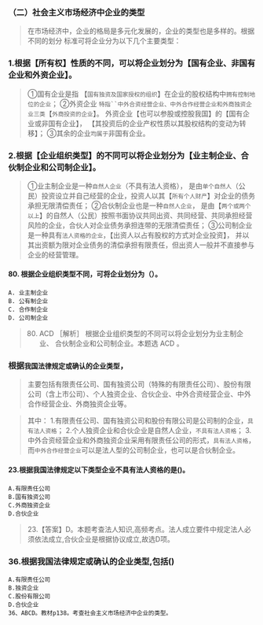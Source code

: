### （二）社会主义市场经济中企业的类型
>   在市场经济中，企业的格局是多元化发展的，企业的类型也是多样的。根据不同的划分
标准可将企业分为以下几个主要类型：

### 1.根据【所有权】性质的不同，可以将企业划分为【国有企业、非国有企业和外资企业】。
>   ①国有企业是指
        【`国有独资及国家授权的组织`】在企业的股权结构中`拥有控制地位的企业`；
    ②外资企业
        `特指``中外合资经营企业、中外合作经营企业和外商独资企业三类`【`外商投资的企业`】。
    外资企业【也可以参股或控股我国】的【国有企业或非国有企业】，
    【其投资后的企业产权性质以其股权结构的变动为转移】；
    ③其余的企业`均属于`非国有企业。

### 2.根据【企业组织类型】的不同可以将企业划分为【业主制企业、合伙制企业和公司制企业】。
>   ①业主制企业是一种`自然人企业`（不具有法人资格），
        是由`单个自然人`（公民）投资设立并自己经营的企业，投资人以其【`所有个人财产`】对企业的债务承担无限清偿责任；
    ②合伙制企业也是一种`自然人企业`，
        是由【`两个或两个以上`】的自然人（公民）按照书面协议共同出资、共同经营、共同承担经营风险的企业，合伙人对企业债务承担连带的无限清偿责任；
    ③公司制企业是一种具有`法人资格的企业`，【出资人以占有股权的方式对企业投资】，
        并以其出资额为限对企业债务的清偿承担有限责任，但出资人一般并不直接参与企业的经营管理。

#### 80. 根据企业组织类型不同，可将企业划分为（）。
    A. 业主制企业 
    B. 公有制企业
    C. 合作制企业 
    D. 公司制企业
>   80. ACD ［解析］ 根据企业组织类型的不同可以将企业划分为业主制企业、
    合伙制企业和公司制企业。本题选 ACD 。

### 根据`我国法律规定或确认的企业类型`，
>   主要包括有限责任公司、国有独资公司（特殊的有限责任公司）、股份有限公司（含上市公司）、个人独资企业、合伙企业、中外合资经营企业、中外合作经营企业、外商独资企业等。

>   其中：
    1.有限责任公司、国有独资公司和股份有限公司是公司制的企业，`具有法人资格`；
    2.个人独资企业和合伙企业是自然人企业，`不具有法人资格`；
    3.中外合资经营企业和外商独资企业采用有限责任公司的形式，`具有法人资格`，
    而`中外合作经营企业`可以是法人型的公司制企业，也可以是合伙制企业。

#### 23.根据我国法律规定以下类型企业不具有法人资格的是()。
    A.有限责任公司
    B.国有独资公司
    C.外商独资企业
    D.合伙企业
>   23.【答案】D。本题考查法人知识,高频考点。法人成立要件中规定法人必
    须依法成立,合伙企业是根据协议成立,故选D项。


### 36.根据我国法律规定或确认的企业类型,包括()
    A.有限责任公司
    B.独资企业
    C.股份有限公司
    D.合伙企业
    36、ABCD。教材p138。考查社会主义市场经济中企业的类型。
    